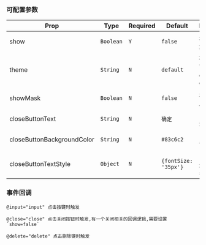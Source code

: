 
### 可配置参数

| Prop | Type | Required | Default | Description |
|-------------|------------|--------|-----|-----|
| show| `Boolean` |`Y`| `false` |是否显示键盘|
| theme | `String` |`N`| `default` | 样式风格，可选值为 default custom|
| showMask | `Boolean` |`N`| `false` |是否展示蒙层|
| closeButtonText | `String` |`N`| `确定` | 关闭按钮展示的文字 |
| closeButtonBackgroundColor | `String` |`N`| `#83c6c2` |关闭按钮的背景颜色|
|closeButtonTextStyle | `Object` |`N`| `{fontSize: '35px'}` | 关闭按钮展示文字的style|


### 事件回调

```
@input="input" 点击按键时触发
```

```
@close="close" 点击关闭按钮时触发,有一个关闭相关的回调逻辑,需要设置`show=false`
```

```
@delete="delete" 点击删除键时触发
```
